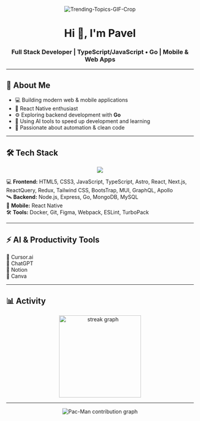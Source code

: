 <!-- Banner -->
<p align="center">
 <img src="https://i.pinimg.com/originals/f5/8e/5f/f58e5fa54b06167b5dec769f33e0389b.gif" alt="Trending-Topics-GIF-Crop" border="0" />
</p>


<h1 align="center">Hi 👋, I'm Pavel</h1>
<h3 align="center">Full Stack Developer | TypeScript/JavaScript • Go | Mobile & Web Apps</h3>

---

## 🚀 About Me
- 💻 Building modern web & mobile applications  
- 📱 React Native enthusiast  
- ⚙️ Exploring backend development with **Go**  
- 🤖 Using AI tools to speed up development and learning  
- 🎯 Passionate about automation & clean code

---

## 🛠 Tech Stack

<p align="center">
  <a href="https://skillicons.dev">
    <img src="https://skillicons.dev/icons?i=javascript,typescript,react,nextjs,nodejs,go,mongodb,mysql,docker,git,tailwind,astro,graphql,redux" />
  </a>
</p>

💻 **Frontend:** HTML5, CSS3, JavaScript, TypeScript, Astro, React, Next.js, ReactQuery, Redux, Tailwind CSS, BootsTrap, MUI, GraphQL, Apollo <br/>
🛰️ **Backend:** Node.js, Express, Go, MongoDB, MySQL <br/>
📲 **Mobile:** React Native <br/>
🛠️ **Tools:** Docker, Git, Figma, Webpack, ESLint, TurboPack <br/>

---

## ⚡ AI & Productivity Tools
🦾 Cursor.ai  
💬 ChatGPT  
📝 Notion  
🎨 Canva  

---

## 📊 Activity

<div align="center">
  <img src="https://streak-stats.demolab.com?user=sarabeevpavel&locale=en&mode=daily&theme=dark&hide_border=false&border_radius=5&order=3" height="220" alt="streak graph"  />
</div>


---

<p align="center">
  <picture>
    <source media="(prefers-color-scheme: dark)" srcset="https://raw.githubusercontent.com/maurodesouza/maurodesouza/output/pacman-contribution-graph-dark.svg">
    <source media="(prefers-color-scheme: light)" srcset="https://raw.githubusercontent.com/maurodesouza/maurodesouza/output/pacman-contribution-graph.svg">
    <img alt="Pac-Man contribution graph" src="https://raw.githubusercontent.com/maurodesouza/maurodesouza/output/pacman-contribution-graph.svg">
  </picture>
</p>
